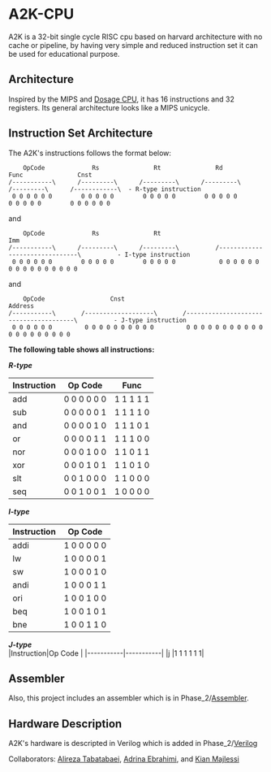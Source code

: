 # A2K-CPU
A2K is a 32-bit single cycle RISC cpu based on harvard architecture with no cache or pipeline,
by having very simple and reduced instruction set it can be used for educational purpose.


## Architecture
Inspired by the MIPS and [Dosage CPU](https://github.com/arshiahemmat/Dosage-Cpu), it has 16 instructions and 32 registers. Its general architecture looks like a MIPS unicycle.


## Instruction Set Architecture
The A2K's instructions follows the format below:

	    OpCode             Rs               Rt               Rd              Func               Cnst
	/-----------\      /---------\      /---------\      /---------\      /---------\      /------------\  - R-type instruction
 	 0 0 0 0 0 0        0 0 0 0 0        0 0 0 0 0        0 0 0 0 0        0 0 0 0 0        0 0 0 0 0 0
   
   and
   
        OpCode             Rs               Rt                             Imm
	/-----------\      /---------\      /---------\          /-------------------------------\          - I-type instruction
 	 0 0 0 0 0 0        0 0 0 0 0        0 0 0 0 0            0 0 0 0 0 0 0 0 0 0 0 0 0 0 0 0 
   
   and
   
        OpCode                  Cnst                                Address
	/-----------\       /-------------------\       /---------------------------------------\          - J-type instruction
 	 0 0 0 0 0 0         0 0 0 0 0 0 0 0 0 0         0 0 0 0 0 0 0 0 0 0 0 0 0 0 0 0 0 0 0 0
    
    
    
   
   **The following table shows all instructions:**
   
   ***R-type***

|Instruction|Op Code    |Func      |
|-----------|-----------|----------|
|add        |0 0 0 0 0 0|1 1 1 1 1 |
|sub        |0 0 0 0 0 1|1 1 1 1 0 |
|and        |0 0 0 0 1 0|1 1 1 0 1 |
|or         |0 0 0 0 1 1|1 1 1 0 0 |
|nor        |0 0 0 1 0 0|1 1 0 1 1 |
|xor        |0 0 0 1 0 1|1 1 0 1 0 |
|slt        |0 0 1 0 0 0|1 1 0 0 0 |
|seq        |0 0 1 0 0 1|1 0 0 0 0 |


***I-type***

|Instruction|Op Code    |
|-----------|-----------|
|addi       |1 0 0 0 0 0|
|lw         |1 0 0 0 0 1|
|sw         |1 0 0 0 1 0|
|andi       |1 0 0 0 1 1|
|ori        |1 0 0 1 0 0|
|beq        |1 0 0 1 0 1|
|bne        |1 0 0 1 1 0|


***J-type***	
|Instruction|Op Code    |
|-----------|-----------|
|j          |1 1 1 1 1 1|



## Assembler
Also, this project includes an assembler which is in Phase_2/[Assembler](https://github.com/kianmajl/A2K-CPU/tree/main/Phase_2/Assembler).


## Hardware Description
A2K's hardware is descripted in Verilog which is added in Phase_2/[Verilog](https://github.com/kianmajl/A2K-CPU/tree/main/Phase_2/Verilog)

Collaborators: [Alireza Tabatabaei](https://github.com/Tabatabaei1999), [Adrina Ebrahimi](https://github.com/adrina-ei), and [Kian Majlessi](https://github.com/kianmajl)
